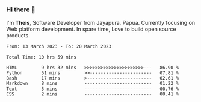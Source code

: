 ### Hi there 👋

I'm <b>Theis</b>, Software Developer from Jayapura, Papua. Currently focusing on Web platform development. In spare time, Love to build open source products.



 
 <!--START_SECTION:waka-->

```text
From: 13 March 2023 - To: 20 March 2023

Total Time: 10 hrs 59 mins

HTML         9 hrs 32 mins   >>>>>>>>>>>>>>>>>>>>>>---   86.90 %
Python       51 mins         >>-----------------------   07.81 %
Bash         17 mins         >------------------------   02.61 %
Markdown     8 mins          -------------------------   01.22 %
Text         5 mins          -------------------------   00.76 %
CSS          2 mins          -------------------------   00.41 %
```

<!--END_SECTION:waka-->
